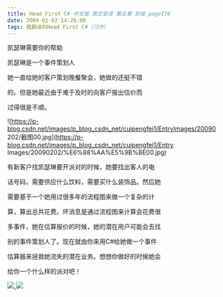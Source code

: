 ```yaml
---
title: Head First C# 中文版 图文皆译 第五章 封装 page174
date: 2009-02-02 14:26:00
tags: 我翻译的Head First C#（习作）
---
```

凯瑟琳需要你的帮助

凯瑟琳是一个事件策划人

她一直给她的客户策划晚餐聚会，她做的还挺不错

的。但是她最近由于难于及时的向客户报出估价而

过得很是不顺。

![https://p-blog.csdn.net/images/p_blog_csdn_net/cuipengfei1/EntryImages/20090
202/截图00.jpg](https://p-blog.csdn.net/images/p_blog_csdn_net/cuipengfei1/Entry
Images/20090202/%E6%88%AA%E5%9B%BE00.jpg)

有新客户找凯瑟琳要开派对的时候，她要找出客人的电

话号码，需要供应什么饮料，需要买什么装饰品。然后她

需要基于一个她用过很多年的流程图来做一个复杂的计

算，算出总共花费。坏消息是通过流程图来计算会花费很

多事件，她在估算报价的时候，她的潜在用户可能会去找

别的事件策划人了。现在就由你来用C#给她做一个事件

估算器来拯救她流失的潜在业务。想想你做好的时候她会

给你一个什么样的派对吧！



[ ![](https://profile.csdnimg.cn/5/2/5/3_cuipengfei1)
![](https://g.csdnimg.cn/static/user-reg-year/1x/11.png)
](https://blog.csdn.net/cuipengfei1)





